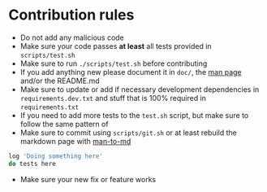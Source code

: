 # Contribution rules

-   Do not add any malicious code
-   Make sure your code passes **at least** all tests provided in `scripts/test.sh`
-   Make sure to run `./scripts/test.sh` before contributing
-   If you add anything new please document it in `doc/`, the [man page](/doc/myt.1) and/or the README.md
-   Make sure to update or add if necessary development dependencies in `requirements.dev.txt` and stuff that is 100% required in `requirements.txt`
-   If you need to add more tests to the `test.sh` script, but make sure to follow the same pattern of
-   Make sure to commit using `scripts/git.sh` or at least rebuild the markdown page with [man-to-md](https://github.com/mle86/man-to-md)

```bash
log 'Doing something here'
do tests here
```

-   Make sure your new fix or feature works
